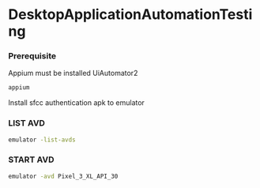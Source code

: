 # DesktopApplicationAutomationTesting

### Prerequisite
Appium must be installed UiAutomator2
```bash
appium
```

Install sfcc authentication apk to emulator

### LIST AVD
```bash
emulator -list-avds
```

### START AVD
```bash
emulator -avd Pixel_3_XL_API_30
```
